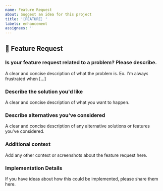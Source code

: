 ```yaml
---
name: Feature Request
about: Suggest an idea for this project
title: '[FEATURE] '
labels: enhancement
assignees: ''
---
```


## 🚀 Feature Request

### Is your feature request related to a problem? Please describe.
A clear and concise description of what the problem is. Ex. I'm always frustrated when [...]

### Describe the solution you'd like
A clear and concise description of what you want to happen.

### Describe alternatives you've considered
A clear and concise description of any alternative solutions or features you've considered.

### Additional context
Add any other context or screenshots about the feature request here.

### Implementation Details
If you have ideas about how this could be implemented, please share them here.

